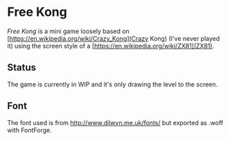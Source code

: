 # Free Kong

*Free Kong* is a mini game loosely based on [https://en.wikipedia.org/wiki/Crazy_Kong](Crazy Kong) (I've never played it) using the screen style of a [https://en.wikipedia.org/wiki/ZX81](ZX81).

## Status

The game is currently in WIP and it's only drawing the level to the screen.

## Font

The font used is from http://www.dilwyn.me.uk/fonts/ but exported as .woff with FontForge.

